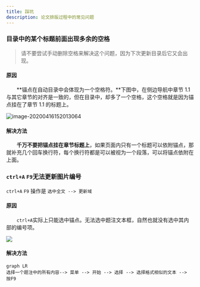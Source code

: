 ```yaml
---
title: 踩坑
description: 论文排版过程中的常见问题
---
```


### 目录中的某个标题前面出现多余的空格

> 请不要尝试手动删除空格来解决这个问题，因为下次更新目录后它又会出现。

#### 原因

&emsp;&emsp;**锚点在自动目录中会体现为一个空格符。**下图中，在侧边导航中章节 1.1与其它章节的对齐是一致的，但在目录中，却多了一个空格，这个空格就是因为锚点挂在了章节 1.1 的标题上。

![image-20200416152013064](http://qiniu.zkytech.top/image-20200416152013064.png)

#### 解决方法

&emsp;&emsp;**千万不要把锚点挂在章节标题上**，如果页面内只有一个标题可以依附锚点，那就补充几个回车换行符，每个换行符都是可以被视为一个段落，可以将锚点依附在上面。



### `ctrl+A`   `F9`无法更新图片编号

`ctrl+A`   `F9` 操作是 `选中全文 --> 更新域`

#### 原因

&emsp;&emsp;`ctrl+A`实际上只能选中锚点。无法选中题注文本框，自然也就没有选中其内部的编号项。

![](http://qiniu.zkytech.top/动画(35).gif)

#### 解决方法

```mermaid
graph LR
选择一个题注中的所有内容--> 菜单 --> 开始 --> 选择 --> 选择格式相似的文本 --> 按F9
```
